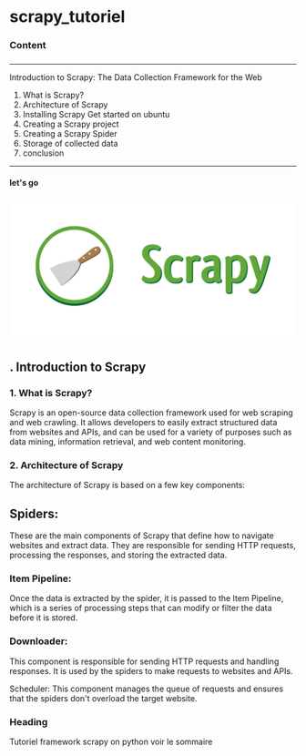 # scrapy_tutoriel
### Content
###
---
 Introduction to Scrapy: The Data Collection Framework for the Web
1. What is Scrapy?
2. Architecture of Scrapy       
3. Installing Scrapy
     Get started on ubuntu
4. Creating a Scrapy project
5. Creating a Scrapy Spider
6. Storage of collected data
7. conclusion
---
#### let's go
![alt text](https://github.com/GayePaapIsaac/scrapy_tutoriel/blob/tuto/img/logoscrapy.png)

## . Introduction to Scrapy
### 1. What is Scrapy?
Scrapy is an open-source data collection framework used for web scraping and web crawling. It allows developers to easily extract structured data from websites and APIs, and can be used for a variety of purposes such as data mining, information retrieval, and web content monitoring.


### 2. Architecture of Scrapy
The architecture of Scrapy is based on a few key components:

## Spiders: 
These are the main components of Scrapy that define how to navigate websites and extract data. They are responsible for sending HTTP requests, processing the responses, and storing the extracted data.

### Item Pipeline:
Once the data is extracted by the spider, it is passed to the Item Pipeline, which is a series of processing steps that can modify or filter the data before it is stored.

### Downloader:
This component is responsible for sending HTTP requests and handling responses. It is used by the spiders to make requests to websites and APIs.

Scheduler: This component manages the queue of requests and ensures that the spiders don't overload the target website.
### Heading
Tutoriel  framework scrapy on python 
voir le sommaire
